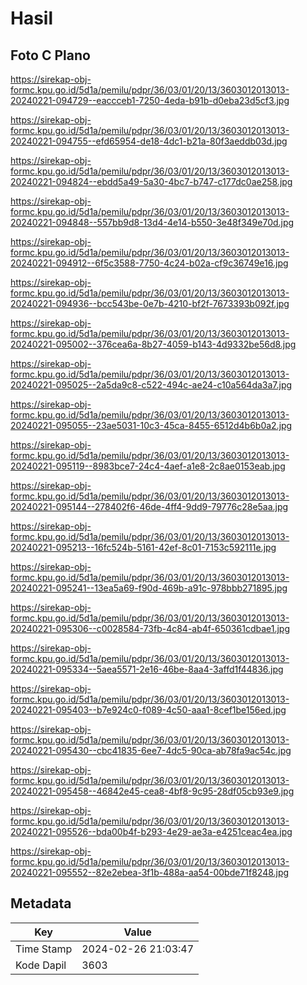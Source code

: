 # Hasil

## Foto C Plano

https://sirekap-obj-formc.kpu.go.id/5d1a/pemilu/pdpr/36/03/01/20/13/3603012013013-20240221-094729--eaccceb1-7250-4eda-b91b-d0eba23d5cf3.jpg

https://sirekap-obj-formc.kpu.go.id/5d1a/pemilu/pdpr/36/03/01/20/13/3603012013013-20240221-094755--efd65954-de18-4dc1-b21a-80f3aeddb03d.jpg

https://sirekap-obj-formc.kpu.go.id/5d1a/pemilu/pdpr/36/03/01/20/13/3603012013013-20240221-094824--ebdd5a49-5a30-4bc7-b747-c177dc0ae258.jpg

https://sirekap-obj-formc.kpu.go.id/5d1a/pemilu/pdpr/36/03/01/20/13/3603012013013-20240221-094848--557bb9d8-13d4-4e14-b550-3e48f349e70d.jpg

https://sirekap-obj-formc.kpu.go.id/5d1a/pemilu/pdpr/36/03/01/20/13/3603012013013-20240221-094912--6f5c3588-7750-4c24-b02a-cf9c36749e16.jpg

https://sirekap-obj-formc.kpu.go.id/5d1a/pemilu/pdpr/36/03/01/20/13/3603012013013-20240221-094936--bcc543be-0e7b-4210-bf2f-7673393b092f.jpg

https://sirekap-obj-formc.kpu.go.id/5d1a/pemilu/pdpr/36/03/01/20/13/3603012013013-20240221-095002--376cea6a-8b27-4059-b143-4d9332be56d8.jpg

https://sirekap-obj-formc.kpu.go.id/5d1a/pemilu/pdpr/36/03/01/20/13/3603012013013-20240221-095025--2a5da9c8-c522-494c-ae24-c10a564da3a7.jpg

https://sirekap-obj-formc.kpu.go.id/5d1a/pemilu/pdpr/36/03/01/20/13/3603012013013-20240221-095055--23ae5031-10c3-45ca-8455-6512d4b6b0a2.jpg

https://sirekap-obj-formc.kpu.go.id/5d1a/pemilu/pdpr/36/03/01/20/13/3603012013013-20240221-095119--8983bce7-24c4-4aef-a1e8-2c8ae0153eab.jpg

https://sirekap-obj-formc.kpu.go.id/5d1a/pemilu/pdpr/36/03/01/20/13/3603012013013-20240221-095144--278402f6-46de-4ff4-9dd9-79776c28e5aa.jpg

https://sirekap-obj-formc.kpu.go.id/5d1a/pemilu/pdpr/36/03/01/20/13/3603012013013-20240221-095213--16fc524b-5161-42ef-8c01-7153c592111e.jpg

https://sirekap-obj-formc.kpu.go.id/5d1a/pemilu/pdpr/36/03/01/20/13/3603012013013-20240221-095241--13ea5a69-f90d-469b-a91c-978bbb271895.jpg

https://sirekap-obj-formc.kpu.go.id/5d1a/pemilu/pdpr/36/03/01/20/13/3603012013013-20240221-095306--c0028584-73fb-4c84-ab4f-650361cdbae1.jpg

https://sirekap-obj-formc.kpu.go.id/5d1a/pemilu/pdpr/36/03/01/20/13/3603012013013-20240221-095334--5aea5571-2e16-46be-8aa4-3affd1f44836.jpg

https://sirekap-obj-formc.kpu.go.id/5d1a/pemilu/pdpr/36/03/01/20/13/3603012013013-20240221-095403--b7e924c0-f089-4c50-aaa1-8cef1be156ed.jpg

https://sirekap-obj-formc.kpu.go.id/5d1a/pemilu/pdpr/36/03/01/20/13/3603012013013-20240221-095430--cbc41835-6ee7-4dc5-90ca-ab78fa9ac54c.jpg

https://sirekap-obj-formc.kpu.go.id/5d1a/pemilu/pdpr/36/03/01/20/13/3603012013013-20240221-095458--46842e45-cea8-4bf8-9c95-28df05cb93e9.jpg

https://sirekap-obj-formc.kpu.go.id/5d1a/pemilu/pdpr/36/03/01/20/13/3603012013013-20240221-095526--bda00b4f-b293-4e29-ae3a-e4251ceac4ea.jpg

https://sirekap-obj-formc.kpu.go.id/5d1a/pemilu/pdpr/36/03/01/20/13/3603012013013-20240221-095552--82e2ebea-3f1b-488a-aa54-00bde71f8248.jpg


## Metadata

| Key        | Value               |
| ---------- | ------------------- |
| Time Stamp | 2024-02-26 21:03:47 |
| Kode Dapil | 3603                |



